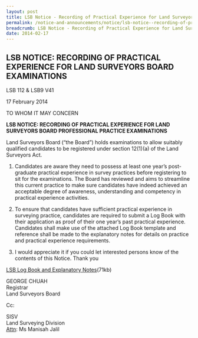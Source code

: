 ```yaml
---
layout: post
title: LSB Notice - Recording of Practical Experience for Land Surveyors Board Examinations
permalink: /notice-and-announcements/notice/lsb-notice--recording-of-practical-experience-for-land-surveyors/
breadcrumb: LSB Notice - Recording of Practical Experience for Land Surveyors Board Examinations
date: 2014-02-17
---
```


LSB NOTICE: RECORDING OF PRACTICAL EXPERIENCE FOR LAND SURVEYORS BOARD EXAMINATIONS
---

LSB 112 & LSB9 V41

17 February 2014

TO WHOM IT MAY CONCERN

**LSB NOTICE: RECORDING OF PRACTICAL EXPERIENCE FOR LAND SURVEYORS BOARD PROFESSIONAL PRACTICE EXAMINATIONS**

Land Surveyors Board (“the Board”) holds examinations to allow suitably qualified candidates to be registered under section 12(1)(a) of the Land Surveyors Act.

1. Candidates are aware they need to possess at least one year’s post-graduate practical experience in survey practices before registering to sit for the examinations. The Board has reviewed and aims to streamline this current practice to make sure candidates have indeed achieved an acceptable degree of awareness, understanding and competency in practical experience activities.<br>

2. To ensure that candidates have sufficient practical experience in surveying practice, candidates are required to submit a Log Book with their application as proof of their one year’s past practical experience. Candidates shall make use of the attached Log Book template and reference shall be made to the explanatory notes for details on practice and practical experience requirements.<br>

3. I would appreciate it if you could let interested persons know of the contents of this Notice. Thank you

[LSB Log Book and Explanatory Notes](/files/LSB-Log-Book-and-Explanatory-Notes.doc)(71kb)

GEORGE CHUAH<br>
Registrar<br>
Land Surveyors Board<br>

Cc:<br>

SISV<br>
Land Surveying Division<br>
<u>Attn</u>: Ms Manisah Jalil

